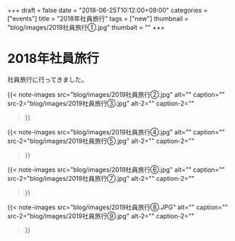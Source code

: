 +++
draft = false
date = "2018-06-25T10:12:00+09:00"
categories = ["events"]
title = "2018年社員旅行"
tags = ["new"]
thumbnail = "blog/images/2019社員旅行①.jpg"
thumbalt = ""
+++
# 2018年社員旅行


社員旅行に行ってきました。

{{< note-images 
    src="blog/images/2019社員旅行②.jpg" alt="" caption=""
    src-2="blog/images/2019社員旅行③.jpg" alt-2="" caption-2=""
>}}

{{< note-images 
    src="blog/images/2019社員旅行④.jpg" alt="" caption=""
    src-2="blog/images/2019社員旅行⑤.jpg" alt-2="" caption-2=""
>}}

{{< note-images 
    src="blog/images/2019社員旅行⑥.jpg" alt="" caption=""
    src-2="blog/images/2019社員旅行⑦.jpg" alt-2="" caption-2=""
>}}

{{< note-images 
    src="blog/images/2019社員旅行⑧.JPG" alt="" caption=""
    src-2="blog/images/2019社員旅行⑨.jpg" alt-2="" caption-2=""
>}}




